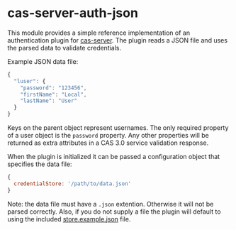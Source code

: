 # cas-server-auth-json

This module provides a simple reference implementation of an authentication
plugin for [cas-server][cs]. The plugin reads a JSON file and uses the parsed
data to validate credentials.

Example JSON data file:

```javascript
{
  "luser": {
    "password": "123456",
    "firstName": "Local",
    "lastName": "User"
  }
}
```

Keys on the parent object represent usernames. The only required property of a
user object is the `password` property. Any other properties will be returned
as extra attributes in a CAS 3.0 service validation response.

When the plugin is initialized it can be passed a configuration object that
specifies the data file:

```javascript
{
  credentialStore: '/path/to/data.json'
}
```

Note: the data file must have a `.json` extention. Otherwise it will not be
parsed correctly. Also, if you do not supply a file the plugin will default
to using the included [store.example.json](store.example.json) file.

[cs]: https://github.com/jscas/cas-server
